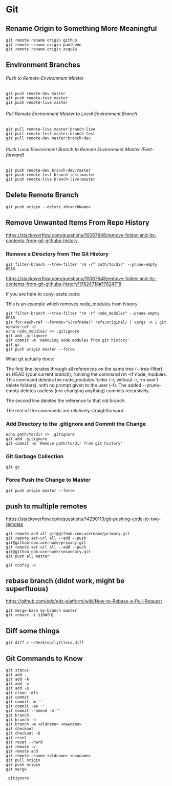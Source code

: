 # Git

## Rename Origin to Something More Meaningful

	git remote rename origin github
	git remote rename origin pantheon
	git remote rename origin acquia

## Environment Branches
###### Push to Remote-Environment Master

	git push remote-dev master
	git push remote-test master
	git push remote-live master

###### Pull Remote Environment Master to Local Environment Branch

	git pull remote-live master:branch-live
	git pull remote-test master:branch-test
	git pull remote-dev master:branch-dev

###### Push Local Environment Branch to Remote Environment Master (Fast-forward)

	git push remote-dev branch-dev:master
	git push remote-test branch-test:master
	git push remote-live branch-live:master

## Delete Remote Branch

	git push origin --delete <branchName>

## Remove Unwanted Items From Repo History
https://stackoverflow.com/questions/10067848/remove-folder-and-its-contents-from-git-githubs-history

### Remove a Directory from The Git History

	git filter-branch --tree-filter 'rm -rf path/to/dir' --prune-empty HEAD

https://stackoverflow.com/questions/10067848/remove-folder-and-its-contents-from-git-githubs-history/17824718#17824718

If you are here to copy-paste code:

This is an example which removes node_modules from history

	git filter-branch --tree-filter "rm -rf node_modules" --prune-empty HEAD
	git for-each-ref --format="%(refname)" refs/original/ | xargs -n 1 git update-ref -d
	echo node_modules/ >> .gitignore
	git add .gitignore
	git commit -m 'Removing node_modules from git history'
	git gc
	git push origin master --force

What git actually does:

The first line iterates through all references on the same tree (--tree-filter) as HEAD (your current branch), running the command rm -rf node_modules. This command deletes the node_modules folder (-r, without -r, rm won't delete folders), with no prompt given to the user (-f). The added --prune-empty deletes useless (not changing anything) commits recursively.

The second line deletes the reference to that old branch.

The rest of the commands are relatively straightforward.

### Add Directory to the .gitignore and Commit the Change

	echo path/to/dir >> .gitignore
	git add .gitignore
	git commit -m 'Remove path/to/dir from git history'

### Git Garbage Collection

	git gc

### Force Push the Change to Master

	git push origin master --force

## push to multiple remotes
https://stackoverflow.com/questions/14290113/git-pushing-code-to-two-remotes

	git remote add all git@github.com:username/primary.git
	git remote set-url all --add --push git@github.com:username/primary.git
	git remote set-url all --add --push git@github.com:username/secondary.git
	git push all master

	git config -e

## rebase branch (didnt work, might be superfluous)
https://github.com/edx/edx-platform/wiki/How-to-Rebase-a-Pull-Request

	git merge-base my-branch master
	git rebase -i ${HASH}

## Diff some things

	git diff > ~/Desktop/lyttleco.diff

## Git Commands to Know

	git status
	git add .
	git add -A
	git add -u
	git add -p
	git clean -dfn
	git commit
	git commit -m ''
	git commit -am ''
	git commit --amend -m ''
	git branch
	git branch -d
	git branch -m <oldname> <newname>
	git checkout
	git checkout -b
	git reset
	git reset --hard
	git remote -v
	git remote add
	git remote rename <oldname> <newname>
	git pull origin
	git push origin
	git merge

<!--break-->

	.gitignore

